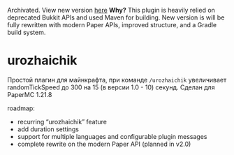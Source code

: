 Archivated. View new version [here](https://github.com/devtiramisu/urozhaichik)
**Why?** This plugin is heavily relied on deprecated Bukkit APIs and used Maven for building. New version is will be fully rewritten with modern Paper APIs, improved structure, and a Gradle build system.

# urozhaichik
Простой плагин для майнкрафта, при команде `/urozhaichik` увеличивает randomTickSpeed до 300 на 15 (в версии 1.0 - 10) секунд.
Сделан для PaperMC 1.21.8

roadmap:
- recurring “urozhaichik” feature
- add duration settings
- support for multiple languages and configurable plugin messages
- complete rewrite on the modern Paper API (planned in v2.0)
